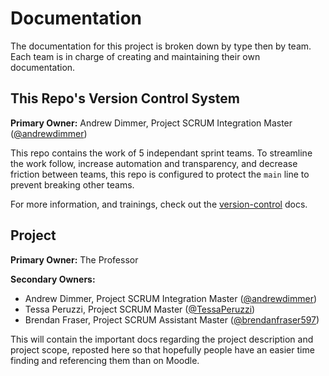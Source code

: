 # Documentation

The documentation for this project is broken down by type then by team. Each team is in charge of creating and maintaining their own documentation.

## This Repo's Version Control System

**Primary Owner:** Andrew Dimmer, Project SCRUM Integration Master ([@andrewdimmer](https://github.com/andrewdimmer/))

This repo contains the work of 5 independant sprint teams. To streamline the work follow, increase automation and transparency, and decrease friction between teams, this repo is configured to protect the `main` line to prevent breaking other teams.

For more information, and trainings, check out the [version-control](version-control/) docs.

## Project

**Primary Owner:** The Professor

**Secondary Owners:**

- Andrew Dimmer, Project SCRUM Integration Master ([@andrewdimmer](https://github.com/andrewdimmer/))
- Tessa Peruzzi, Project SCRUM Master ([@TessaPeruzzi](https://github.com/TessaPeruzzi/))
- Brendan Fraser, Project SCRUM Assistant Master ([@brendanfraser597](https://github.com/brendanfraser597/))

This will contain the important docs regarding the project description and project scope, reposted here so that hopefully people have an easier time finding and referencing them than on Moodle.
